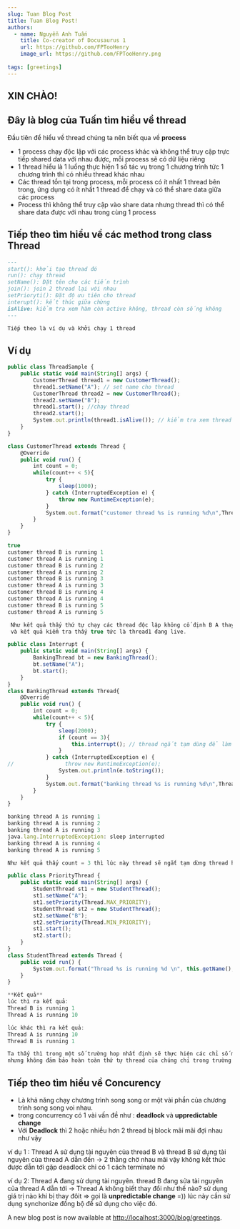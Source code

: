 ```yaml
---
slug: Tuan Blog Post
title: Tuan Blog Post!
authors:
  - name: Nguyễn Anh Tuấn 
    title: Co-creator of Docusaurus 1
    url: https://github.com/FPTooHenry
    image_url: https://github.com/FPTooHenry.png
  
tags: [greetings]
---
```


## XIN CHÀO!

## Đây là blog của Tuấn tìm hiểu về thread 



Đầu tiên để hiểu về thread chúng ta nên biết qua về **process**

+ 1 process chạy độc lập với các process khác và không thể truy cập trực tiếp shared data với nhau được, mỗi process sẽ có dữ liệu riêng
+ 1 thread hiểu là 1 luồng thực hiện 1 số tác vụ trong 1 chương trình tức 1 chương trình thì có nhiều thread khác nhau
+ Các thread tồn tại trong process, mỗi process có ít nhất 1 thread bên trong, ứng dụng có ít nhất 1 thread để chạy và có thể share data giữa các process
+ Process thì không thể truy cập vào share data nhưng thread thì có thể share data được với nhau trong cùng 1 process

## Tiếp theo tìm hiểu về các method trong class Thread


```md title="method"
---
start(): khởi tạo thread đó
run(): chạy thread
setName(): Đặt tên cho các tiến trình
join(): join 2 thread lại với nhau
setPrioryti(): Đặt độ ưu tiên cho thread
interupt(): kết thúc giữa chừng
isAlive: kiểm tra xem hàm còn active không, thread còn sống không
---

Tiếp theo là ví dụ và khởi chạy 1 thread

```

## Ví dụ

```jsx title="1.ThreadSample.java"
public class ThreadSample {
    public static void main(String[] args) {
        CustomerThread thread1 = new CustomerThread();
        thread1.setName("A"); // set name cho thread
        CustomerThread thread2 = new CustomerThread();
        thread2.setName("B");
        thread1.start(); //chạy thread
        thread2.start();
        System.out.println(thread1.isAlive()); // kiểm tra xem thread còn sống không
    }
}

class CustomerThread extends Thread {
    @Override
    public void run() {
        int count = 0;
        while(count++ < 5){
            try {
                sleep(1000);
            } catch (InterruptedException e) {
                throw new RuntimeException(e);
            }
            System.out.format("customer thread %s is running %d\n",Thread.currentThread().getName(), count);
        }
    }
}
```
```jsx title="kết quả"
true
customer thread B is running 1
customer thread A is running 1
customer thread B is running 2
customer thread A is running 2
customer thread B is running 3
customer thread A is running 3
customer thread B is running 4
customer thread A is running 4
customer thread B is running 5
customer thread A is running 5

 Như kết quả thấy thứ tự chạy các thread độc lập không cố định B A thay đổi , thread cố định thứ tự luôn đảm bảo 1 2 3 4 5
 và kết quả kiểm tra thấy true tức là thread1 đang live.
```

```jsx title="2. Ví dụ về interrupt"
public class Interrupt {
    public static void main(String[] args) {
        BankingThread bt = new BankingThread();
        bt.setName("A");
        bt.start();
    }
}
class BankingThread extends Thread{
    @Override
    public void run() {
        int count = 0;
        while(count++ < 5){
            try {
                sleep(2000);
                if (count == 3){
                    this.interrupt(); // thread ngắt tạm dùng để làm việc khác
                }
            } catch (InterruptedException e) {
//                throw new RuntimeException(e);
                System.out.println(e.toString());
            }
            System.out.format("banking thread %s is running %d\n",Thread.currentThread().getName(), count);
        }
    }
}

```
```jsx title="kết quả"
banking thread A is running 1
banking thread A is running 2
banking thread A is running 3
java.lang.InterruptedException: sleep interrupted
banking thread A is running 4
banking thread A is running 5

Như kết quả thấy count = 3 thì lúc này thread sẽ ngắt tạm dừng thread hiện tại đó để chạy luôn thread với count = 4
```

```jsx title="Ví dụ 3: priority đặt độ ưu tiên cho thread"
public class PriorityThread {
    public static void main(String[] args) {
        StudentThread st1 = new StudentThread();
        st1.setName("A");
        st1.setPriority(Thread.MAX_PRIORITY);
        StudentThread st2 = new StudentThread();
        st2.setName("B");
        st2.setPriority(Thread.MIN_PRIORITY);
        st1.start();
        st2.start();
    }
}
class StudentThread extends Thread {
    public void run() {
        System.out.format("Thread %s is running %d \n", this.getName(), this.getPriority());
    }
}

**Kết quả**
lúc thì ra kết quả:
Thread B is running 1 
Thread A is running 10 

lúc khác thì ra kết quả:
Thread A is running 10 
Thread B is running 1 

Ta thấy thì trong một số trường hop nhất định sẽ thực hiện các chỉ số max_priority = 10, min_priority = 1, norm_priority = 5 cao sẽ ưu tiên hơn
nhưng không đảm bảo hoàn toàn thứ tự thread của chúng chỉ trong trường hop nhất định.
```

## Tiếp theo tìm hiểu về Concurency

+ Là khả năng chạy chương trình song song or một vài phần của chương trình song song voi nhau.
+ trong concurrency có 1 vài vấn đề như : **deadlock** và **uppredictable change**
+ Với **Deadlock** thì 2 hoặc nhiều hơn 2 thread bị block mãi mãi đợi nhau như vậy

ví dụ 1 : Thread A sử dụng tài nguyên của thread B và thread B sử dụng tài nguyên của thread A dẫn đến -> 2 thằng chờ nhau mãi vậy không kết thúc được dẫn tới gặp deadlock chỉ có 1 cách terminate nó

ví dụ 2: Thread A đang sử dụng tài nguyên. thread B đang sửa tài nguyên của thread A dẫn tới -> Thread A không biết thay đổi như thế nào? sử dụng giá trị nào khi bị thay đôit => gọi là **unpredictable change** =)) lúc này cần sử dụng synchonize đồng bộ để sử dụng cho việc đó.  

A new blog post is now available at [http://localhost:3000/blog/greetings](http://localhost:3000/blog/greetings).





